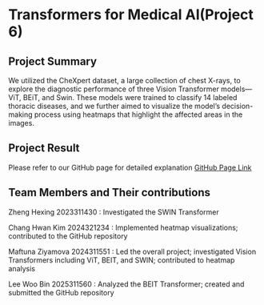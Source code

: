 # Transformers for Medical AI(Project 6)

## Project Summary
We utilized the CheXpert dataset, a large collection of chest X-rays, to explore the diagnostic performance of three Vision Transformer models—ViT, BEiT, and Swin. These models were trained to classify 14 labeled thoracic diseases, and we further aimed to visualize the model’s decision-making process using heatmaps that highlight the affected areas in the images.

## Project Result
Please refer to our GitHub page for detailed explanation
[GitHub Page Link](https://leewoobin-ctrl.github.io/Project-6/)

## Team Members and Their contributions
Zheng Hexing 2023311430 : Investigated the SWIN Transformer

Chang Hwan Kim 2024321234 : Implemented heatmap visualizations; contributed to the GitHub repository

Maftuna Ziyamova 2024311551 : Led the overall project; investigated Vision Transformers including ViT, BEIT, and SWIN; contributed to heatmap analysis

Lee Woo Bin 2025311560 : Analyzed the BEIT Transformer; created and submitted the GitHub repository
